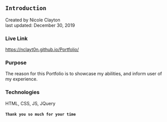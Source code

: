 ## `Introduction`
Created by Nicole Clayton<br/>
last updated: December 30, 2019

### Live Link
https://nclayt0n.github.io/Portfolio/

### Purpose
The reason for this Portfolio is to showcase my abilities, and inform user of my experience.


### Technologies
HTML, CSS, JS, JQuery


#### `Thank you so much for your time`

